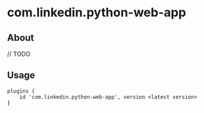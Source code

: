 # com.linkedin.python-web-app

## About

// TODO

## Usage

```
plugins {
    id 'com.linkedin.python-web-app', version <latest version>
}
```
